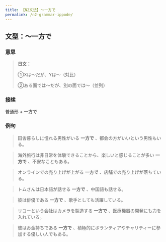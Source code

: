 ```yaml
---
title: 【N2文法】〜一方で
permalink: /n2-grammar-ippode/
---
```


## 文型：〜一方で

### 意思

> **日文：**
> 
> ①Xは〜だが、Yは〜（対比）
> 
> ②ある面では〜だが、別の面では〜（並列）


### 接续

普通形 + 一方で

### 例句

> 田舎暮らしに憧れる男性がいる **一方で** 、都会の方がいいという男性もいる。

> 海外旅行は非日常を体験できることから、楽しいと感じることが多い **一方で** 、不安なこともある。

> オンラインでの売り上げが上がる **一方で** 、店舗での売り上げが落ちている。

> トムさんは日本語が話せる **一方で** 、中国語も話せる。

> 彼は俳優である **一方で** 、歌手としても活躍している。

> リコーという会社はカメラを製造する **一方で** 、医療機器の開発にも力を入れている。

> 彼はお金持ちである **一方で** 、積極的にボランティアやチャリティーに参加する優しい人でもある。

